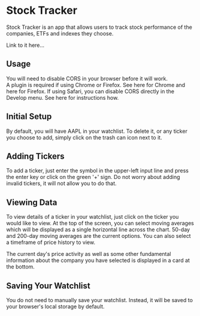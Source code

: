 # Stock Tracker

Stock Tracker is an app that allows users to track stock performance of the companies, ETFs and indexes they choose.

Link to it here...

## Usage

You will need to disable CORS in your browser before it will work.  
A plugin is required if using Chrome or Firefox. See here for Chrome and here for Firefox.
If using Safari, you can disable CORS directly in the Develop menu. See here for instructions how.

## Initial Setup

By default, you will have AAPL in your watchlist. To delete it, or any ticker you choose to add, simply click on the trash can icon next to it.

## Adding Tickers

To add a ticker, just enter the symbol in the upper-left input line and press the enter key or click on the green '+' sign. Do not worry about adding invalid tickers, it will not allow you to do that.

## Viewing Data

To view details of a ticker in your watchlist, just click on the ticker you would like to view. At the top of the screen, you can select moving averages which will be displayed as a single horizontal line across the chart. 50-day and 200-day moving averages are the current options. You can also select a timeframe of price history to view.

The current day's price activity as well as some other fundamental information about the company you have selected is displayed in a card at the bottom.

## Saving Your Watchlist

You do not need to manually save your watchlist. Instead, it will be saved to your browser's local storage by default.
